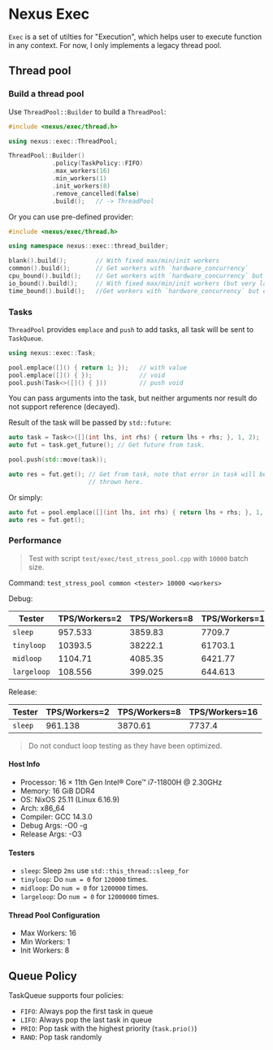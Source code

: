 # Nexus Exec

`Exec` is a set of utilties for "Execution", which helps user to execute
function in any context. For now, I only implements a legacy thread pool.

## Thread pool

### Build a thread pool

Use `ThreadPool::Builder` to build a `ThreadPool`:

```cpp
#include <nexus/exec/thread.h>

using nexus::exec::ThreadPool;

ThreadPool::Builder()
            .policy(TaskPolicy::FIFO)
            .max_workers(16)
            .min_workers(1)
            .init_workers(8)
            .remove_cancelled(false)
            .build();   // -> ThreadPool
```

Or you can use pre-defined provider:

```cpp
#include <nexus/exec/thread.h>

using namespace nexus::exec::thread_builder;

blank().build();        // With fixed max/min/init workers
common().build();       // Get workers with `hardware_concurrency`
cpu_bound().build();    // Get workers with `hardware_concurrency` but only use the real cpu count (half of the concurrency).
io_bound().build();     // With fixed max/min/init workers (but very large)
time_bound().build();   //Get workers with `hardware_concurrency` but only use the real cpu count (half of the concurrency).
```

### Tasks

`ThreadPool` provides `emplace` and `push` to add tasks, all task will be sent to `TaskQueue`.

```cpp
using nexus::exec::Task;

pool.emplace([]() { return 1; });   // with value
pool.emplace([]() { });             // void
pool.push(Task<>([]() { }))         // push void
```

You can pass arguments into the task, but neither arguments nor result do not support reference (decayed).

Result of the task will be passed by `std::future`:

```cpp
auto task = Task<>([](int lhs, int rhs) { return lhs + rhs; }, 1, 2);
auto fut = task.get_future(); // Get future from task.

pool.push(std::move(task));

auto res = fut.get(); // Get from task, note that error in task will be
                      // thrown here.
```

Or simply:

```cpp
auto fut = pool.emplace([](int lhs, int rhs) { return lhs + rhs; }, 1, 2);
auto res = fut.get();
```

### Performance

> Test with script `test/exec/test_stress_pool.cpp` with `10000` batch size.

Command: `test_stress_pool common <tester> 10000 <workers>`

Debug:

| Tester | TPS/Workers=2 | TPS/Workers=8 | TPS/Workers=16 |
| ---- | ---- | ---- | ---- |
| `sleep` | 957.533 | 3859.83 | 7709.7 |
| `tinyloop` | 10393.5 | 38222.1 | 61703.1 |
| `midloop` | 1104.71 | 4085.35 | 6421.77 |
| `largeloop` | 108.556 | 399.025 | 644.613 |

Release:

| Tester | TPS/Workers=2 | TPS/Workers=8 | TPS/Workers=16 |
| ---- | ---- | ---- | ---- |
| `sleep` | 961.138 | 3870.61 | 7737.4 |

> Do not conduct loop testing as they have been optimized.

#### Host Info

- Processor: 16 × 11th Gen Intel® Core™ i7-11800H @ 2.30GHz
- Memory: 16 GiB DDR4
- OS: NixOS 25.11 (Linux 6.16.9)
- Arch: x86_64
- Compiler: GCC 14.3.0
- Debug Args: -O0 -g
- Release Args: -O3

#### Testers

- `sleep`: Sleep `2ms` use `std::this_thread::sleep_for`
- `tinyloop`: Do `num = 0` for `120000` times.
- `midloop`: Do `num = 0` for `1200000` times.
- `largeloop`: Do `num = 0` for `12000000` times.

#### Thread Pool Configuration

- Max Workers: 16
- Min Workers: 1
- Init Workers: 8

## Queue Policy

TaskQueue supports four policies:

- `FIFO`: Always pop the first task in queue
- `LIFO`: Always pop the last task in queue
- `PRIO`: Pop task with the highest priority (`task.prio()`)
- `RAND`: Pop task randomly
